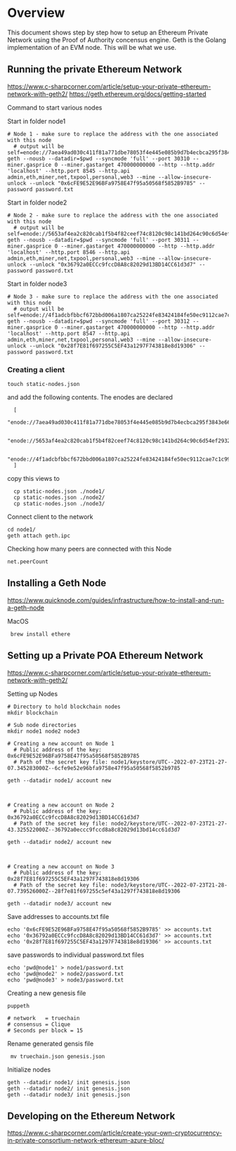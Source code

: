 # Overview
This document shows step by step how to setup an Ethereum Private Network using the Proof of Authority concensus engine.
Geth is the Golang implementation of an EVM node. This will be what we use.

## Running the private Ethereum Network

https://www.c-sharpcorner.com/article/setup-your-private-ethereum-network-with-geth2/
https://geth.ethereum.org/docs/getting-started


Command to start various nodes
  
  Start in folder node1
  ```
  # Node 1 - make sure to replace the address with the one associated with this node
    # output will be self=enode://7aea49ad030c411f81a771dbe78053f4e445e085b9d7b4ecbca295f3843e66a773f3b76c47d16466e1ebb2b9002b431bac78e93456242359d250adf02b1bc2e6@127.0.0.1:30310
  geth --nousb --datadir=$pwd --syncmode 'full' --port 30310 --miner.gasprice 0 --miner.gastarget 470000000000 --http --http.addr 'localhost' --http.port 8545 --http.api admin,eth,miner,net,txpool,personal,web3 --mine --allow-insecure-unlock --unlock "0x6cFE9E52E96BFa9758E47f95a50568f5852B9785" --password password.txt  
  ```

  Start in folder node2
  ```
  # Node 2 - make sure to replace the address with the one associated with this node
    # output will be self=enode://5653af4ea2c820cab1f5b4f82ceef74c8120c98c141bd264c90c6d54ef293231261fcadf48d27811af3e6f72aed0c5686df6f8a9fedc4530d0fd868885e01a88@127.0.0.1:30311
  geth --nousb --datadir=$pwd --syncmode 'full' --port 30311 --miner.gasprice 0 --miner.gastarget 470000000000 --http --http.addr 'localhost' --http.port 8546 --http.api admin,eth,miner,net,txpool,personal,web3 --mine --allow-insecure-unlock --unlock "0x36792a0ECCc9fccD8A8c82029d13BD14CC61d3d7" --password password.txt  
  ```

  Start in folder node3
  ```
  # Node 3 - make sure to replace the address with the one associated with this node
    # output will be self=enode://4f1adcbfbbcf672bbd006a1807ca25224fe83424184fe50ec9112cae7c1c99056f7102459925d3ea68f8be2c44831881797e6e620e15199c64a4cab3d74b2c11@127.0.0.1:30312
  geth --nousb --datadir=$pwd --syncmode 'full' --port 30312 --miner.gasprice 0 --miner.gastarget 470000000000 --http --http.addr 'localhost' --http.port 8547 --http.api admin,eth,miner,net,txpool,personal,web3 --mine --allow-insecure-unlock --unlock "0x28f7E81f697255C5EF43a1297F743818e8d19306" --password password.txt  

  ```



### Creating a client 
```
touch static-nodes.json
```

and add the following contents. The enodes are declared 
```
  [       
    "enode://7aea49ad030c411f81a771dbe78053f4e445e085b9d7b4ecbca295f3843e66a773f3b76c47d16466e1ebb2b9002b431bac78e93456242359d250adf02b1bc2e6@127.0.0.1:30310",    
        
    "enode://5653af4ea2c820cab1f5b4f82ceef74c8120c98c141bd264c90c6d54ef293231261fcadf48d27811af3e6f72aed0c5686df6f8a9fedc4530d0fd868885e01a88@127.0.0.1:30311",    
        
    "enode://4f1adcbfbbcf672bbd006a1807ca25224fe83424184fe50ec9112cae7c1c99056f7102459925d3ea68f8be2c44831881797e6e620e15199c64a4cab3d74b2c11@127.0.0.1:30312"    
  ]   
```

copy this views to 
```
  cp static-nodes.json ./node1/
  cp static-nodes.json ./node2/
  cp static-nodes.json ./node3/
```

Connect client to the network
```
cd node1/
geth attach geth.ipc  
```

Checking how many peers are connected with this Node
```
net.peerCount    
```


## Installing a Geth Node
https://www.quicknode.com/guides/infrastructure/how-to-install-and-run-a-geth-node


MacOS
```
 brew install ethere
```

Setting up a Private POA Ethereum Network
---
https://www.c-sharpcorner.com/article/setup-your-private-ethereum-network-with-geth2/


Setting up Nodes
```
# Directory to hold blockchain nodes
mkdir blockchain 

# Sub node directories
mkdir node1 node2 node3  

# Creating a new account on Node 1
  # Public address of the key:   0x6cFE9E52E96BFa9758E47f95a50568f5852B9785
  # Path of the secret key file: node1/keystore/UTC--2022-07-23T21-27-07.345283000Z--6cfe9e52e96bfa9758e47f95a50568f5852b9785

geth --datadir node1/ account new    



# Creating a new account on Node 2
  # Public address of the key:   0x36792a0ECCc9fccD8A8c82029d13BD14CC61d3d7
  # Path of the secret key file: node2/keystore/UTC--2022-07-23T21-27-43.325522000Z--36792a0eccc9fccd8a8c82029d13bd14cc61d3d7

geth --datadir node2/ account new    



# Creating a new account on Node 3
  # Public address of the key:   0x28f7E81f697255C5EF43a1297F743818e8d19306
  # Path of the secret key file: node3/keystore/UTC--2022-07-23T21-28-07.739526000Z--28f7e81f697255c5ef43a1297f743818e8d19306

geth --datadir node3/ account new     
```

Save addresses to accounts.txt file
```
echo '0x6cFE9E52E96BFa9758E47f95a50568f5852B9785' >> accounts.txt
echo '0x36792a0ECCc9fccD8A8c82029d13BD14CC61d3d7' >> accounts.txt
echo '0x28f7E81f697255C5EF43a1297F743818e8d19306' >> accounts.txt
```


save passwords to individual password.txt files
```
echo 'pwd@node1' > node1/password.txt
echo 'pwd@node2' > node2/password.txt
echo 'pwd@node3' > node3/password.txt
```


Creating a new genesis file
```
puppeth

# network   = truechain
# consensus = Clique
# Seconds per block = 15

```

Rename generated gensis file
```
 mv truechain.json genesis.json 
```

Initialize nodes
```
geth --datadir node1/ init genesis.json  
geth --datadir node2/ init genesis.json  
geth --datadir node3/ init genesis.json  
```


## Developing on the Ethereum Network
https://www.c-sharpcorner.com/article/create-your-own-cryptocurrency-in-private-consortium-network-ethereum-azure-bloc/
